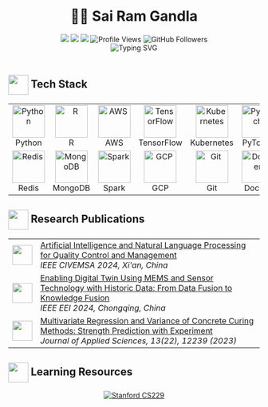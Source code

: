 # <div align="center">👨‍💻 Sai Ram Gandla</div>

<div align="center">
  <a href="https://www.linkedin.com/in/sairamgandla"><img src="https://img.shields.io/badge/-LinkedIn-0A66C2?style=for-the-badge&logo=linkedin&logoColor=white" /></a>
  <a href="mailto:sairamgandla11@gmail.com"><img src="https://img.shields.io/badge/-Email-EA4335?style=for-the-badge&logo=gmail&logoColor=white" /></a>
  <a href="https://orcid.org/0009-0005-4455-3111"><img src="https://img.shields.io/badge/-ORCID-A6CE39?style=for-the-badge&logo=orcid&logoColor=white" /></a>
  <img src="https://komarev.com/ghpvc/?username=stu1219&style=for-the-badge&color=blue" alt="Profile Views"/>
  <!-- Dynamic Addition: GitHub Followers -->
  <img src="https://img.shields.io/github/followers/stu1219?label=Followers&style=for-the-badge&color=green" alt="GitHub Followers"/>
</div>

<div align="center">
  <img src="https://readme-typing-svg.demolab.com?font=Fira+Code&weight=600&size=22&pause=1000&color=6495ED&center=true&vCenter=true&width=435&lines=Machine+Learning+Engineer;Researcher;IEEE+Published+Author;Deep+Learning+Specialist;Data+Science+Innovator" alt="Typing SVG" />
</div>

<br/>

## <img align="center" src="https://user-images.githubusercontent.com/74038190/212284087-bbe7e430-757e-4901-90bf-4cd2ce3e1852.gif" width="40"> Tech Stack

<div align="center">
  <table>
    <tr>
      <td align="center" width="96">
        <img src="https://techstack-generator.vercel.app/python-icon.svg" alt="Python" width="65" height="65" />
        <br>Python
      </td>
      <td align="center" width="96">
        <img src="https://techstack-generator.vercel.app/js-icon.svg" alt="R" width="65" height="65" />
        <br>R
      </td>
      <td align="center" width="96">
        <img src="https://techstack-generator.vercel.app/aws-icon.svg" alt="AWS" width="65" height="65" />
        <br>AWS
      </td>
      <td align="center" width="96">
        <img src="https://user-images.githubusercontent.com/25181517/223639822-2a01e63a-a7f9-4a5f-9d12-0ac968db7a48.png" alt="TensorFlow" width="65" height="65" />
        <br>TensorFlow
      </td>
      <td align="center" width="96">
        <img src="https://user-images.githubusercontent.com/25181517/202540780-999f189c-341a-438a-a7e7-eff5a505b2f9.png" alt="Kubernetes" width="65" height="65" />
        <br>Kubernetes
      </td>
      <td align="center" width="96">
        <img src="https://user-images.githubusercontent.com/25181517/197845567-86a09ca9-d96f-42c4-9ab2-d4d5dc17efe5.png" alt="PyTorch" width="65" height="65" />
        <br>PyTorch
      </td>
      <td align="center" width="96">
        <img src="https://user-images.githubusercontent.com/25181517/183914128-3fc88b4a-4ac1-40e6-9443-9a30182379b7.png" alt="Jupyter" width="65" height="65" />
        <br>Jupyter
      </td>
    </tr>
    <tr>
      <td align="center" width="96">
        <img src="https://user-images.githubusercontent.com/25181517/182884894-d3fa6ee0-f2b4-4960-9961-64740f533f2a.png" alt="Redis" width="65" height="65" />
        <br>Redis
      </td>
      <td align="center" width="96">
        <img src="https://user-images.githubusercontent.com/25181517/183345125-9a7cd2e6-6ad6-436f-8490-44c903bef84c.png" alt="MongoDB" width="65" height="65" />
        <br>MongoDB
      </td>
      <td align="center" width="96">
        <img src="https://user-images.githubusercontent.com/25181517/184357834-eba1eee1-6074-4dfb-8eee-8c04fbaeb283.png" alt="Spark" width="65" height="65" />
        <br>Spark
      </td>
      <td align="center" width="96">
        <img src="https://user-images.githubusercontent.com/25181517/183896132-54262f2e-6d98-41e3-8888-e40ab5a17326.png" alt="GCP" width="65" height="65" />
        <br>GCP
      </td>
      <td align="center" width="96">
        <img src="https://user-images.githubusercontent.com/25181517/192108372-f71d70ac-7ae6-4c0d-8395-51d8870c2ef0.png" alt="Git" width="65" height="65" />
        <br>Git
      </td>
      <td align="center" width="96">
        <img src="https://skillicons.dev/icons?i=docker" alt="Docker" width="65" height="65" />
        <br>Docker
      </td>
      <td align="center" width="96">
        <img src="https://img.icons8.com/color/48/000000/snowflake.png" alt="Snowflake" width="65" height="65" />
        <br>Snowflake
      </td>
    </tr>
  </table>
</div>

## <img align="center" src="https://user-images.githubusercontent.com/74038190/213844263-a8897a51-32f4-4b3b-b5c2-e1528b89f6f3.png" width="40"> Research Publications

<div align="center">
  <table border="0">
    <tr>
      <td>
        <img src="https://img.icons8.com/fluency/48/000000/ieee.png" width="40"/>
      </td>
      <td>
        <a href="https://ieeexplore.ieee.org/search/searchresult.jsp?newsearch=true&queryText=Artificial%20Intelligence%20and%20Natural%20Language%20Processing%20for%20Quality%20Control%20and%20Management">
          Artificial Intelligence and Natural Language Processing for Quality Control and Management
        </a>
        <br>
        <i>IEEE CIVEMSA 2024, Xi'an, China</i>
      </td>
    </tr>
    <tr>
      <td>
        <img src="https://img.icons8.com/fluency/48/000000/ieee.png" width="40"/>
      </td>
      <td>
        <a href="https://ieeexplore.ieee.org/search/searchresult.jsp?newsearch=true&queryText=Enabling%20Digital%20Twin%20Using%20MEMS%20and%20Sensor%20Technology%20with%20Historic%20Data">
          Enabling Digital Twin Using MEMS and Sensor Technology with Historic Data: From Data Fusion to Knowledge Fusion
        </a>
        <br>
        <i>IEEE EEI 2024, Chongqing, China</i>
      </td>
    </tr>
    <tr>
      <td>
        <img src="https://img.icons8.com/color/48/000000/study.png" width="40"/>
      </td>
      <td>
        <a href="https://www.mdpi.com/journal/applsci">
          Multivariate Regression and Variance of Concrete Curing Methods: Strength Prediction with Experiment
        </a>
        <br>
        <i>Journal of Applied Sciences, 13(22), 12239 (2023)</i>
      </td>
    </tr>
  </table>
</div>

## <img align="center" src="https://user-images.githubusercontent.com/74038190/216121964-513bdf95-3c8c-429a-82bc-7c770caca8fc.png" width="40"> Learning Resources

<div align="center">
  <a href="https://www.youtube.com/playlist?list=PLoROMvodv4rMiGQp3WXShtMGgzqpfVfbU">
    <img src="https://img.shields.io/badge/Stanford-CS229-8C1515?style=for-the-badge&logo=stanford&logoColor=white" alt="Stanford CS229"/>
  </a>
  <a href="https://www.fast.ai/">
    <img src="https://img.shields.io/badge/Fast.ai-Deep%20Learning-00
